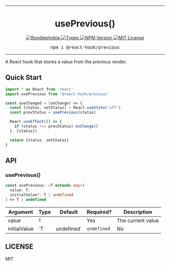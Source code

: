 <hr>
<div align="center">
  <h1 align="center">
    usePrevious()
  </h1>
</div>

<p align="center">
  <a href="https://bundlephobia.com/result?p=@react-hook/previous">
    <img alt="Bundlephobia" src="https://img.shields.io/bundlephobia/minzip/@react-hook/previous?style=for-the-badge&labelColor=24292e">
  </a>
  <a aria-label="Types" href="https://www.npmjs.com/package/@react-hook/previous">
    <img alt="Types" src="https://img.shields.io/npm/types/@react-hook/previous?style=for-the-badge&labelColor=24292e">
  </a>
  <!--
  <a aria-label="Code coverage report" href="https://codecov.io/gh/jaredLunde/react-hook">
    <img alt="Code coverage" src="https://img.shields.io/codecov/c/gh/jaredLunde/react-hook?style=for-the-badge&labelColor=24292e">
  </a>
  <a aria-label="Build status" href="https://travis-ci.com/jaredLunde/react-hook">
    <img alt="Build status" src="https://img.shields.io/travis/com/jaredLunde/react-hook?style=for-the-badge&labelColor=24292e">
  </a>
  -->
  <a aria-label="NPM version" href="https://www.npmjs.com/package/@react-hook/previous">
    <img alt="NPM Version" src="https://img.shields.io/npm/v/@react-hook/previous?style=for-the-badge&labelColor=24292e">
  </a>
  <a aria-label="License" href="https://jaredlunde.mit-license.org/">
    <img alt="MIT License" src="https://img.shields.io/npm/l/@react-hook/previous?style=for-the-badge&labelColor=24292e">
  </a>
</p>

<pre align="center">npm i @react-hook/previous</pre>
<hr>

A React hook that stores a value from the previous render.

## Quick Start

```jsx harmony
import * as React from 'react'
import usePrevious from '@react-hook/previous'

const useChanged = (onChange) => {
  const [status, setStatus] = React.useState('off')
  const prevStatus = usePrevious(status)

  React.useEffect(() => {
    if (status !== prevStatus) onChange()
  }, [status])

  return [status, setStatus]
}
```

## API

### usePrevious()

```ts
const usePrevious: <T extends any>(
  value: T,
  initialValue?: T | undefined
) => T | undefined
```

| Argument     | Type            | Default     | Required? | Description                                                               |
| ------------ | --------------- | ----------- | --------- | ------------------------------------------------------------------------- |
| value        | `T`             |             | Yes       | The current value                                                         |
| initialValue | `T | undefined` | `undefined` | No        | The value returned by the hook when the current value has not yet changed |

## LICENSE

MIT
